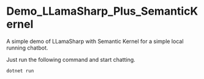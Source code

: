 # Demo_LLamaSharp_Plus_SemanticKernel
A simple demo of LLamaSharp with Semantic Kernel for a simple local running chatbot. 

Just run the following command and start chatting.
```bash
dotnet run
```